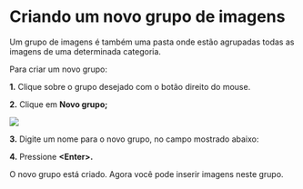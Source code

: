 # Criando um novo grupo de imagens

Um grupo de imagens é também uma pasta onde estão agrupadas todas as imagens de uma determinada categoria.

Para criar um novo grupo:

**1.** Clique sobre o grupo desejado com o botão direito do mouse.

**2.** Clique em **Novo grupo;**

![](http://www.gvinci.com.br/manual/grupoimggv5.zoom80.png)

**3.** Digite um nome para o novo grupo, no campo mostrado abaixo:

**4.** Pressione **&lt;Enter&gt;.**

O novo grupo está criado. Agora você pode inserir imagens neste grupo.


